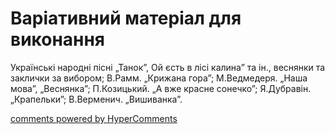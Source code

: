 <div id="hypercomments_widget" class="js-hypercomments-widget invisible"></div>

# Варіативний матеріал для виконання

Українські народні пісні „Танок”, Ой єсть в лісі калина” та ін., веснянки та заклички за вибором; В.Рамм. „Крижана гора”; М.Ведмедеря. „Наша мова”, „Веснянка”; П.Козицький. „А вже красне сонечко”; Я.Дубравін. „Крапельки”; В.Верменич. „Вишиванка”.

<div class="js-hypercomments-container">
    <a href="http://hypercomments.com" class="hc-link" title="comments widget">comments powered by HyperComments</a>
</div>